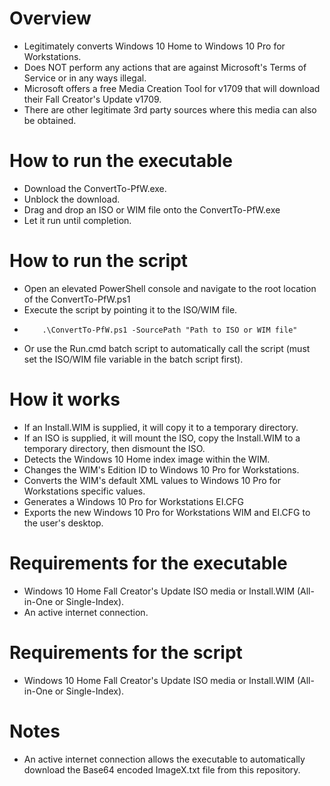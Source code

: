# Overview
- Legitimately converts Windows 10 Home to Windows 10 Pro for Workstations.
- Does NOT perform any actions that are against Microsoft's Terms of Service or in any ways illegal.
- Microsoft offers a free Media Creation Tool for v1709 that will download their Fall Creator's Update v1709.
- There are other legitimate 3rd party sources where this media can also be obtained.

# How to run the executable
- Download the ConvertTo-PfW.exe.
- Unblock the download.
- Drag and drop an ISO or WIM file onto the ConvertTo-PfW.exe
- Let it run until completion.

# How to run the script
- Open an elevated PowerShell console and navigate to the root location of the ConvertTo-PfW.ps1
- Execute the script by pointing it to the ISO/WIM file.
-         .\ConvertTo-PfW.ps1 -SourcePath "Path to ISO or WIM file"
- Or use the Run.cmd batch script to automatically call the script (must set the ISO/WIM file variable in the batch script first).

# How it works
- If an Install.WIM is supplied, it will copy it to a temporary directory.
- If an ISO is supplied, it will mount the ISO, copy the Install.WIM to a temporary directory, then dismount the ISO.
- Detects the Windows 10 Home index image within the WIM.
- Changes the WIM's Edition ID to Windows 10 Pro for Workstations.
- Converts the WIM's default XML values to Windows 10 Pro for Workstations specific values.
- Generates a Windows 10 Pro for Workstations EI.CFG
- Exports the new Windows 10 Pro for Workstations WIM and EI.CFG to the user's desktop.

# Requirements for the executable
- Windows 10 Home Fall Creator's Update ISO media or Install.WIM (All-in-One or Single-Index).
- An active internet connection.

# Requirements for the script
- Windows 10 Home Fall Creator's Update ISO media or Install.WIM (All-in-One or Single-Index).

# Notes
-  An active internet connection allows the executable to automatically download the Base64 encoded ImageX.txt file from this repository.
